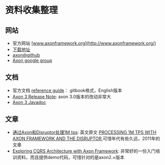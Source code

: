 # 资料收集整理

## 网站

- 官方网站 [www.axonframework.org](http://www.axonframework.org/)
- [下载地址](http://www.axonframework.org/download/)
- [axon@github](https://github.com/AxonFramework/AxonFramework/)
- [Axon google group](https://groups.google.com/forum/#!forum/axonframework)

## 文档

- 官方文档 [reference guide](https://docs.axonframework.org/)： gitbook格式，English版本
- [Axon 3 Release Note](http://www.axonframework.org/news/axon-3-released/): axon 3.0版本的改动非常大
- [Axon 3 Javadoc](http://www.axonframework.org/apidocs/3.0/)

## 文章

- [通过Axon和Disruptor处理1M tps](http://ifeve.com/axon/): 英文原文 [PROCESSING 1M TPS WITH AXON FRAMEWORK AND THE DISRUPTOR](http://blog.trifork.nl/2011/07/20/processing-1m-tps-with-axon-framework-and-the-disruptor/),可惜年代有些久远，2011年的文章
- [Exploring CQRS Architecture with Axon Framework](http://geekabyte.blogspot.nl/2015/10/exploring-cqrs-architecture-with-axon.html): 非常好的一份入门培训资料，而且提供demo代码，可惜针对的是axon2.×版本




